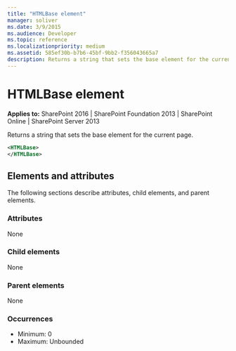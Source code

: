 ```yaml
---
title: "HTMLBase element"
manager: soliver
ms.date: 3/9/2015
ms.audience: Developer
ms.topic: reference
ms.localizationpriority: medium
ms.assetid: 585ef30b-b7b6-45bf-9bb2-f356043665a7
description: Returns a string that sets the base element for the current page.
---
```


# HTMLBase element

**Applies to:** SharePoint 2016 | SharePoint Foundation 2013 | SharePoint Online | SharePoint Server 2013

Returns a string that sets the base element for the current page.

```XML
<HTMLBase>
</HTMLBase>
```

## Elements and attributes

The following sections describe attributes, child elements, and parent elements.

### Attributes

None

### Child elements

None

### Parent elements

None

### Occurrences

- Minimum: 0
- Maximum: Unbounded

<br/>
